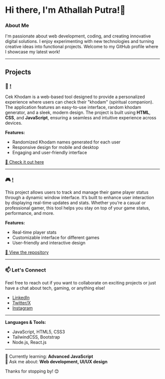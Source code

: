 # Hi there, I'm Athallah Putra!👋

### About Me
I'm passionate about web development, coding, and creating innovative digital solutions. I enjoy experimenting with new technologies and turning creative ideas into functional projects. Welcome to my GitHub profile where I showcase my latest work!

---

## Projects

### 🌟 [!](https://github.com/Athaa29/cek-khodam)
Cek Khodam is a web-based tool designed to provide a personalized experience where users can check their "khodam" (spiritual companion). The application features an easy-to-use interface, random khodam generator, and a sleek, modern design. The project is built using **HTML**, **CSS**, and **JavaScript**, ensuring a seamless and intuitive experience across devices.

**Features:**
- Randomized Khodam names generated for each user
- Responsive design for mobile and desktop
- Engaging and user-friendly interface

[🔗 Check it out here](https://github.com/Athaa29/cek-khodam)

---

### 🎮 [!](https://github.com/Athaa29/player-status-window)
This project allows users to track and manage their game player status through a dynamic window interface. It’s built to enhance user interaction by displaying real-time updates and stats. Whether you’re a casual or professional gamer, this tool helps you stay on top of your game status, performance, and more.

**Features:**
- Real-time player stats
- Customizable interface for different games
- User-friendly and interactive design

[🔗 View the repository](https://github.com/Athaa29/player-status-window)

---

### 📫 Let's Connect
Feel free to reach out if you want to collaborate on exciting projects or just have a chat about tech, gaming, or anything else!

- [LinkedIn](https://www.linkedin.com/in/athallah-putra-26ba3532a?trk=contact-info)
- [Twitter/X](https://x.com/KisukeeeG?s=09)
- [Instagram](https://www.instagram.com/crovvley29?igsh=MTl4b2tnYmQya29tOQ==)

---

**Languages & Tools:**
- JavaScript, HTML5, CSS3
- TailwindCSS, Bootstrap
- Node.js, React.js

---

🌱 Currently learning: **Advanced JavaScript**  
💬 Ask me about: **Web development, UI/UX design**

Thanks for stopping by! 😊
